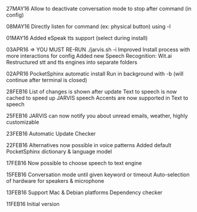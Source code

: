 27MAY16
    Allow to deactivate conversation mode to stop after command (in config)
    
08MAY16
    Directly listen for command (ex: physical button) using -l
    
01MAY16
    Added eSpeak tts support (select during install)

03APR16 => YOU MUST RE-RUN ./jarvis.sh -i
    Improved Install process with more interactions for config
    Added new Speech Recognition: Wit.ai
    Restructured stt and tts engines into separate folders

02APR16
    PocketSphinx automatic install
    Run in background with -b (will continue after terminal is closed)

28FEB16
    List of changes is shown after update
    Text to speech is now cached to speed up JARVIS speech
    Accents are now supported in Text to speech

25FEB16
    JARVIS can now notify you about unread emails, weather, highly customizable

23FEB16
    Automatic Update Checker

22FEB16
    Alternatives now possible in voice patterns
    Added default PocketSphinx dictionary & language model

17FEB16
    Now possible to choose speech to text engine

15FEB16
    Conversation mode until given keyword or timeout
    Auto-selection of hardware for speakers & microphone

13FEB16
    Support Mac & Debian platforms
    Dependency checker

11FEB16
    Initial version
